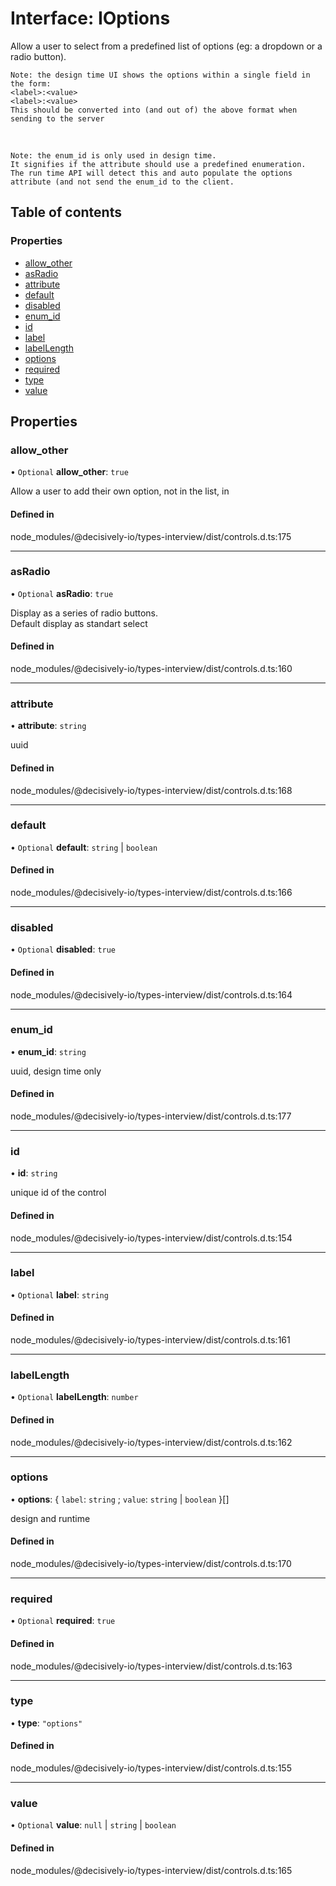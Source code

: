 # Interface: IOptions

Allow a user to select from a predefined list of options (eg: a dropdown or a radio button).
```text
Note: the design time UI shows the options within a single field in the form:
<label>:<value>
<label>:<value>
This should be converted into (and out of) the above format when sending to the server
```
<br/>

```text
Note: the enum_id is only used in design time.
It signifies if the attribute should use a predefined enumeration.
The run time API will detect this and auto populate the options
attribute (and not send the enum_id to the client.
```

## Table of contents

### Properties

- [allow\_other](../wiki/IOptions#allow_other)
- [asRadio](../wiki/IOptions#asradio)
- [attribute](../wiki/IOptions#attribute)
- [default](../wiki/IOptions#default)
- [disabled](../wiki/IOptions#disabled)
- [enum\_id](../wiki/IOptions#enum_id)
- [id](../wiki/IOptions#id)
- [label](../wiki/IOptions#label)
- [labelLength](../wiki/IOptions#labellength)
- [options](../wiki/IOptions#options)
- [required](../wiki/IOptions#required)
- [type](../wiki/IOptions#type)
- [value](../wiki/IOptions#value)

## Properties

### allow\_other

• `Optional` **allow\_other**: ``true``

Allow a user to add their own option, not in the list, in

#### Defined in

node_modules/@decisively-io/types-interview/dist/controls.d.ts:175

___

### asRadio

• `Optional` **asRadio**: ``true``

Display as a series of radio buttons. \
Default display as standart select

#### Defined in

node_modules/@decisively-io/types-interview/dist/controls.d.ts:160

___

### attribute

• **attribute**: `string`

uuid

#### Defined in

node_modules/@decisively-io/types-interview/dist/controls.d.ts:168

___

### default

• `Optional` **default**: `string` \| `boolean`

#### Defined in

node_modules/@decisively-io/types-interview/dist/controls.d.ts:166

___

### disabled

• `Optional` **disabled**: ``true``

#### Defined in

node_modules/@decisively-io/types-interview/dist/controls.d.ts:164

___

### enum\_id

• **enum\_id**: `string`

uuid, design time only

#### Defined in

node_modules/@decisively-io/types-interview/dist/controls.d.ts:177

___

### id

• **id**: `string`

unique id of the control

#### Defined in

node_modules/@decisively-io/types-interview/dist/controls.d.ts:154

___

### label

• `Optional` **label**: `string`

#### Defined in

node_modules/@decisively-io/types-interview/dist/controls.d.ts:161

___

### labelLength

• `Optional` **labelLength**: `number`

#### Defined in

node_modules/@decisively-io/types-interview/dist/controls.d.ts:162

___

### options

• **options**: { `label`: `string` ; `value`: `string` \| `boolean`  }[]

design and runtime

#### Defined in

node_modules/@decisively-io/types-interview/dist/controls.d.ts:170

___

### required

• `Optional` **required**: ``true``

#### Defined in

node_modules/@decisively-io/types-interview/dist/controls.d.ts:163

___

### type

• **type**: ``"options"``

#### Defined in

node_modules/@decisively-io/types-interview/dist/controls.d.ts:155

___

### value

• `Optional` **value**: ``null`` \| `string` \| `boolean`

#### Defined in

node_modules/@decisively-io/types-interview/dist/controls.d.ts:165
